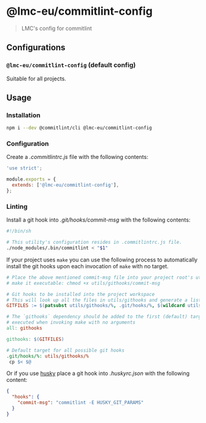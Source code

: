 # @lmc-eu/commitlint-config

> LMC's config for commitlint

## Configurations

### `@lmc-eu/commitlint-config` (default config)

Suitable for all projects.

## Usage

### Installation

```sh
npm i --dev @commitlint/cli @lmc-eu/commitlint-config
```

### Configuration

Create a _.commitlintrc.js_ file with the following contents:

```js
'use strict';

module.exports = {
  extends: ['@lmc-eu/commitlint-config'],
};
```

### Linting

Install a git hook into _.git/hooks/commit-msg_ with the following contents:

```sh
#!/bin/sh

# This utility's configuration resides in .commitlintrc.js file.
./node_modules/.bin/commitlint < "$1"
```

If your project uses `make` you can use the following process to automatically install the git hooks upon each invocation of `make` with no target.

```makefile
# Place the above mentioned commit-msg file into your project root's utils/githooks directory and
# make it executable: chmod +x utils/githooks/commit-msg

# Git hooks to be installed into the project workspace
# This will look up all the files in utils/githooks and generate a list of targets
GITFILES := $(patsubst utils/githooks/%, .git/hooks/%, $(wildcard utils/githooks/*))

# The `githooks` dependency should be added to the first (default) target so that it will be
# executed when invoking make with no arguments
all: githooks

githooks: $(GITFILES)

# Default target for all possible git hooks
.git/hooks/%: utils/githooks/%
 cp $< $@
```

Or if you use [husky](https://www.npmjs.com/package/husky) place a git hook into _.huskyrc.json_ with the following content:

```json
{
  "hooks": {
    "commit-msg": "commitlint -E HUSKY_GIT_PARAMS"
  }
}
```
